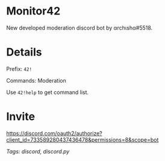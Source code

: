 # Monitor42
New developed moderation discord bot by αrchιshα#5518.

# Details
Prefix: `42!`

Commands: Moderation

Use `42!help` to get command list.

# Invite
https://discord.com/oauth2/authorize?client_id=733589280437436478&permissions=8&scope=bot

*Tags:*
*discord, discord.py*
